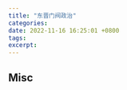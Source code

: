 ```yaml
---
title: "东晋门阀政治"
categories: 
date: 2022-11-16 16:25:01 +0800
tags: 
excerpt: 
---
```













## Misc



